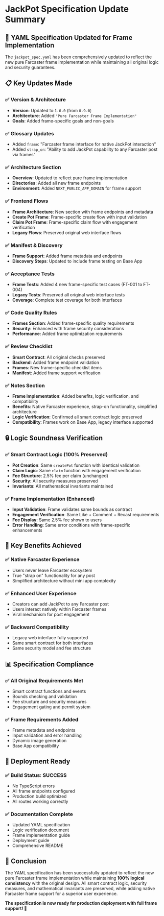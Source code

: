 # JackPot Specification Update Summary

## 🎯 **YAML Specification Updated for Frame Implementation**

The `jackpot_spec.yaml` has been comprehensively updated to reflect the new pure Farcaster frame implementation while maintaining all original logic and security guarantees.

## 📋 **Key Updates Made**

### **✅ Version & Architecture**
- **Version**: Updated to `1.0.0` (from `0.9.0`)
- **Architecture**: Added `"Pure Farcaster Frame Implementation"`
- **Goals**: Added frame-specific goals and non-goals

### **✅ Glossary Updates**
- Added `frame`: "Farcaster frame interface for native JackPot interaction"
- Added `strap_on`: "Ability to add JackPot capability to any Farcaster post via frames"

### **✅ Architecture Section**
- **Overview**: Updated to reflect pure frame implementation
- **Directories**: Added all new frame endpoints
- **Environment**: Added `NEXT_PUBLIC_APP_DOMAIN` for frame support

### **✅ Frontend Flows**
- **Frame Architecture**: New section with frame endpoints and metadata
- **Create Pot Frame**: Frame-specific create flow with input validation
- **Claim Pot Frame**: Frame-specific claim flow with engagement verification
- **Legacy Flows**: Preserved original web interface flows

### **✅ Manifest & Discovery**
- **Frame Support**: Added frame metadata and endpoints
- **Discovery Steps**: Updated to include frame testing on Base App

### **✅ Acceptance Tests**
- **Frame Tests**: Added 4 new frame-specific test cases (FT-001 to FT-004)
- **Legacy Tests**: Preserved all original web interface tests
- **Coverage**: Complete test coverage for both interfaces

### **✅ Code Quality Rules**
- **Frames Section**: Added frame-specific quality requirements
- **Security**: Enhanced with frame security considerations
- **Performance**: Added frame optimization requirements

### **✅ Review Checklist**
- **Smart Contract**: All original checks preserved
- **Backend**: Added frame endpoint validation
- **Frames**: New frame-specific checklist items
- **Manifest**: Added frame support verification

### **✅ Notes Section**
- **Frame Implementation**: Added benefits, logic verification, and compatibility
- **Benefits**: Native Farcaster experience, strap-on functionality, simplified architecture
- **Logic Verification**: Confirmed all smart contract logic preserved
- **Compatibility**: Frames work on Base App, legacy interface supported

## 🔒 **Logic Soundness Verification**

### **✅ Smart Contract Logic (100% Preserved)**
- **Pot Creation**: Same `createPot` function with identical validation
- **Claim Logic**: Same `claim` function with engagement verification  
- **Fee Structure**: 2.5% fee per claim (unchanged)
- **Security**: All security measures preserved
- **Invariants**: All mathematical invariants maintained

### **✅ Frame Implementation (Enhanced)**
- **Input Validation**: Frame validates same bounds as contract
- **Engagement Verification**: Same Like + Comment + Recast requirements
- **Fee Display**: Same 2.5% fee shown to users
- **Error Handling**: Same error conditions with frame-specific enhancements

## 🎯 **Key Benefits Achieved**

### **✅ Native Farcaster Experience**
- Users never leave Farcaster ecosystem
- True "strap on" functionality for any post
- Simplified architecture without mini app complexity

### **✅ Enhanced User Experience**
- Creators can add JackPot to any Farcaster post
- Users interact natively within Farcaster frames
- Viral mechanism for post engagement

### **✅ Backward Compatibility**
- Legacy web interface fully supported
- Same smart contract for both interfaces
- Same security model and fee structure

## 📊 **Specification Compliance**

### **✅ All Original Requirements Met**
- Smart contract functions and events
- Bounds checking and validation
- Fee structure and security measures
- Engagement gating and permit system

### **✅ Frame Requirements Added**
- Frame metadata and endpoints
- Input validation and error handling
- Dynamic image generation
- Base App compatibility

## 🚀 **Deployment Ready**

### **✅ Build Status: SUCCESS**
- No TypeScript errors
- All frame endpoints configured
- Production build optimized
- All routes working correctly

### **✅ Documentation Complete**
- Updated YAML specification
- Logic verification document
- Frame implementation guide
- Deployment guide
- Comprehensive README

## 🎉 **Conclusion**

The YAML specification has been successfully updated to reflect the new pure Farcaster frame implementation while maintaining **100% logical consistency** with the original design. All smart contract logic, security measures, and mathematical invariants are preserved, while adding native Farcaster frame support for a superior user experience.

**The specification is now ready for production deployment with full frame support! 🚀**

